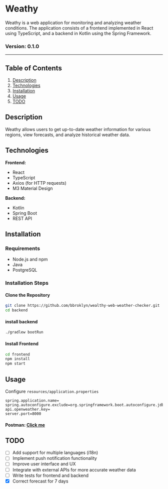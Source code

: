 # Weathy

Weathy is a web application for monitoring and analyzing weather conditions. The application consists of a frontend implemented in React using TypeScript, and a backend in Kotlin using the Spring Framework.

### Version: 0.1.0

---

## Table of Contents

1. [Description](#description)
2. [Technologies](#technologies)
3. [Installation](#installation)
4. [Usage](#usage)
5. [TODO](#todo)

## Description

Weathy allows users to get up-to-date weather information for various regions, view forecasts, and analyze historical weather data.

## Technologies

**Frontend:**

- React
- TypeScript
- Axios (for HTTP requests)
- M3 Material Design

**Backend:**

- Kotlin
- Spring Boot
- REST API

## Installation

### Requirements

- Node.js and npm
- Java
- PostgreSQL

### Installation Steps

#### Clone the Repository

```bash
git clone https://github.com/bbroklyn/wealthy-web-weather-checker.git
cd backend
```

#### install backend

```bash
./gradlew bootRun
```

#### Install Frontend

```bash
cd frontend
npm install
npm start
```

## Usage

Configure `resources/application.properties`

```properties
spring.application.name=
spring.autoconfigure.exclude=org.springframework.boot.autoconfigure.jdbc.DataSourceAutoConfiguration,org.springframework.boot.autoconfigure.orm.jpa.HibernateJpaAutoConfiguration
api.openweather.key=
server.port=8000
```

#### Postman: [Click me](https://www.postman.com/bbroklyn/workspace/projects/collection/34359699-0e435bdb-e8fb-4e2a-b6e9-03e0a5a67667)

## TODO

- [ ] Add support for multiple languages (i18n)
- [ ] Implement push notification functionality
- [ ] Improve user interface and UX
- [ ] Integrate with external APIs for more accurate weather data
- [ ] Write tests for frontend and backend
- [x] Correct forecast for 7 days
